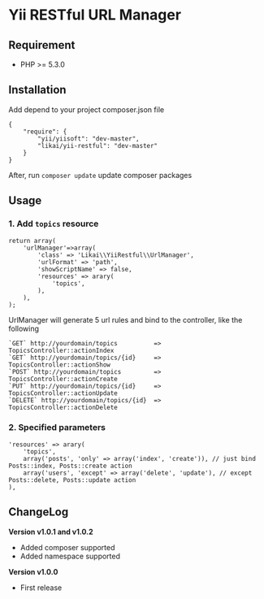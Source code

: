 # Yii RESTful URL Manager

## Requirement

* PHP >= 5.3.0

## Installation

Add depend to your project composer.json file

```
{
    "require": {
        "yii/yiisoft": "dev-master",
        "likai/yii-restful": "dev-master"
    }
}
```

After, run `composer update` update composer packages

## Usage

### 1. Add `topics` resource

```
return array(
    'urlManager'=>array(
        'class' => 'Likai\\YiiRestful\\UrlManager',
        'urlFormat' => 'path',
        'showScriptName' => false,
        'resources' => arary(
            'topics',
        ),
    ),
);
```

UrlManager will generate 5 url rules and bind to the controller, like the following
```
`GET` http://yourdomain/topics          => TopicsController::actionIndex
`GET` http://yourdomain/topics/{id}     => TopicsController::actionShow
`POST` http://yourdomain/topics         => TopicsController::actionCreate
`PUT` http://yourdomain/topics/{id}     => TopicsController::actionUpdate
`DELETE` http://yourdomain/topics/{id}  => TopicsController::actionDelete
```

### 2. Specified parameters
```
'resources' => arary(
    'topics',
    array('posts', 'only' => array('index', 'create')), // just bind Posts::index, Posts::create action
    array('users', 'except' => array('delete', 'update'), // except Posts::delete, Posts::update action
),

```

## ChangeLog 

**Version v1.0.1 and v1.0.2**

- Added composer supported
- Added namespace supported

**Version v1.0.0**

- First release
